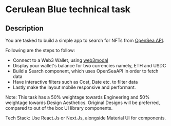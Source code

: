 # Cerulean Blue technical task

## Description

You are tasked to build a simple app to search for NFTs from [OpenSea API](https://docs.opensea.io/reference/api-overview).


Following are the steps to follow: 
- Connect to a Web3 Wallet, using [web3modal](https://github.com/Web3Modal/web3modal)
- Display your wallet's balance for two currencies namely, ETH and USDC
- Build a Search component, which uses OpenSeaAPI in order to fetch data
- Have interactive filters such as Cost, Date etc. to filter data
- Lastly make the layout mobile responsive and performant.

Note: This task has a 50% weightage towards Engineering and 50% weightage towards Design Aesthetics. 
Original Designs will be preferred, compared to out of the box UI library components.

Tech Stack: Use React.Js or Next.Js, alongside Material UI for components.
